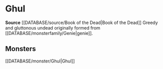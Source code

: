 ﻿---
id: '423'
name: Ghul
rarity: Common
rus_type_level: null
source: '[[DATABASE/source/Book of the Dead|Book of the Dead]]'
trait:
- Ghul
type: Trait

---
# Ghul

**Source** [[DATABASE/source/Book of the Dead|Book of the Dead]]
Greedy and gluttonous undead originally formed from [[DATABASE/monsterfamily/Genie|genie]].

## Monsters

[[DATABASE/monster/Ghul|Ghul]]